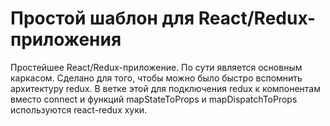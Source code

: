 # Простой шаблон для React/Redux-приложения

Простейшее React/Redux-приложение. По сути является основным каркасом. Сделано для того, чтобы можно было быстро вспомнить архитектуру redux.
В ветке этой для подключения redux к компонентам вместо connect и функций mapStateToProps и mapDispatchToProps используются react-redux хуки.